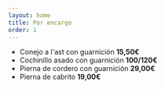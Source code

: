 ```yaml
---
layout: home
title: Por encargo
order: 1
---
```


- Conejo a l'ast con guarnición **15,50€**
- Cochinillo asado con guarnición **100/120€**
- Pierna de cordero con guarnición **29,00€**
- Pierna de cabrito **19,00€**
